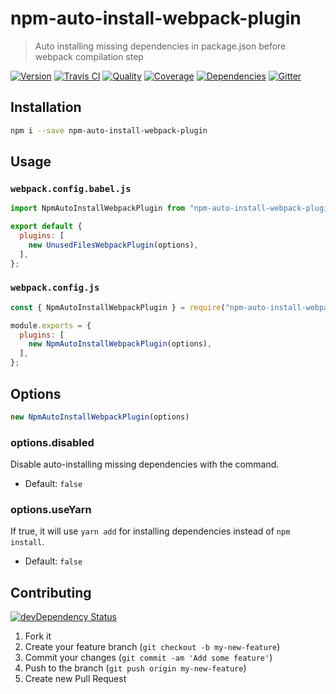 # npm-auto-install-webpack-plugin
> Auto installing missing dependencies in package.json before webpack compilation step

[![Version][npm-image]][npm-url] [![Travis CI][travis-image]][travis-url] [![Quality][codeclimate-maintainability-image]][codeclimate-maintainability-url] [![Coverage][codeclimate-c-image]][codeclimate-c-url] [![Dependencies][gemnasium-image]][gemnasium-url] [![Gitter][gitter-image]][gitter-url]


## Installation

```sh
npm i --save npm-auto-install-webpack-plugin
```

## Usage

### `webpack.config.babel.js`

```js
import NpmAutoInstallWebpackPlugin from "npm-auto-install-webpack-plugin";

export default {
  plugins: [
    new UnusedFilesWebpackPlugin(options),
  ],
};
```

### `webpack.config.js`

```js
const { NpmAutoInstallWebpackPlugin } = require("npm-auto-install-webpack-plugin");

module.exports = {
  plugins: [
    new NpmAutoInstallWebpackPlugin(options),
  ],
};
```


## Options

```js
new NpmAutoInstallWebpackPlugin(options)
```

### options.disabled

Disable auto-installing missing dependencies with the command.

* Default: `false`

### options.useYarn

If true, it will use `yarn add` for installing dependencies instead of `npm install`.

* Default: `false`


## Contributing

[![devDependency Status][david-dm-image]][david-dm-url]

1. Fork it
2. Create your feature branch (`git checkout -b my-new-feature`)
3. Commit your changes (`git commit -am 'Add some feature'`)
4. Push to the branch (`git push origin my-new-feature`)
5. Create new Pull Request


[npm-image]: https://img.shields.io/npm/v/npm-auto-install-webpack-plugin.svg?style=flat-square
[npm-url]: https://www.npmjs.org/package/npm-auto-install-webpack-plugin

[travis-image]: https://img.shields.io/travis/tomchentw/npm-auto-install-webpack-plugin.svg?style=flat-square
[travis-url]: https://travis-ci.org/tomchentw/npm-auto-install-webpack-plugin
[codeclimate-maintainability-image]: https://img.shields.io/codeclimate/maintainability/tomchentw/npm-auto-install-webpack-plugin.svg?style=flat-square
[codeclimate-maintainability-url]: https://codeclimate.com/github/tomchentw/npm-auto-install-webpack-plugin
[codeclimate-c-image]: https://img.shields.io/codeclimate/c/tomchentw/npm-auto-install-webpack-plugin.svg?style=flat-square
[codeclimate-c-url]: https://codeclimate.com/github/tomchentw/npm-auto-install-webpack-plugin
[gemnasium-image]: https://img.shields.io/gemnasium/tomchentw/npm-auto-install-webpack-plugin.svg?style=flat-square
[gemnasium-url]: https://gemnasium.com/tomchentw/npm-auto-install-webpack-plugin
[gitter-image]: https://badges.gitter.im/Join%20Chat.svg
[gitter-url]: https://gitter.im/tomchentw/npm-auto-install-webpack-plugin?utm_source=badge&utm_medium=badge&utm_campaign=pr-badge&utm_content=badge
[david-dm-image]: https://img.shields.io/david/dev/tomchentw/npm-auto-install-webpack-plugin.svg?style=flat-square
[david-dm-url]: https://david-dm.org/tomchentw/npm-auto-install-webpack-plugin#info=devDependencies

